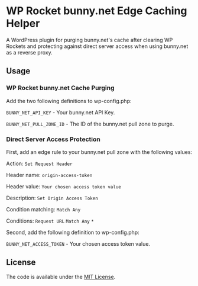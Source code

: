 # WP Rocket bunny.net Edge Caching Helper

A WordPress plugin for purging bunny.net's cache after clearing WP Rockets and protecting against direct server access when using bunny.net as a reverse proxy.

## Usage

### WP Rocket bunny.net Cache Purging

Add the two following definitions to wp-config.php:

`BUNNY_NET_API_KEY` - Your bunny.net API Key.

`BUNNY_NET_PULL_ZONE_ID` - The ID of the bunny.net pull zone to purge.

### Direct Server Access Protection

First, add an edge rule to your bunny.net pull zone with the following values:

Action: `Set Request Header`

Header name: `origin-access-token`

Header value: `Your chosen access token value`

Description: `Set Origin Access Token`

Condition matching: `Match Any`

Conditions: `Request URL` `Match Any` `*`

Second, add the following definition to wp-config.php:

`BUNNY_NET_ACCESS_TOKEN` - Your chosen access token value.

## License

The code is available under the [MIT License](https://github.com/tombonez/wp-rocket-bunny-net-edge-caching-helper/blob/main/LICENSE).
